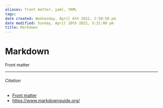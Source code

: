 ```yaml
---
aliases: front matter, yaml, YAML 
tags: 
date created: Wednesday, April 6th 2022, 2:50:50 pm
date modified: Sunday, April 10th 2022, 5:21:08 pm
title: Markdown
---
```


# Markdown

Front matter

---

###### Citation

- [Front matter](https://git.chulakov.org/help/user/markdown#:~:text=installed%20by%20default.-,Front%20matter,-Introduced%20in%20GitLab)
- https://www.markdownguide.org/
